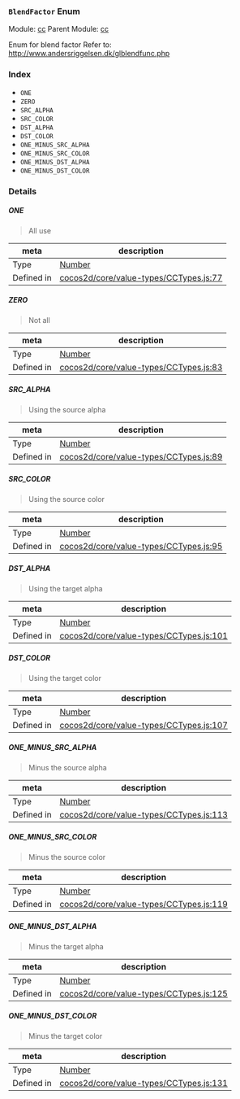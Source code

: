 ### `BlendFactor` Enum



Module: [cc](../modules/cc.md)
Parent Module: [cc](../modules/cc.md)


Enum for blend factor
Refer to: http://www.andersriggelsen.dk/glblendfunc.php


### Index
  - `ONE`
  - `ZERO`
  - `SRC_ALPHA`
  - `SRC_COLOR`
  - `DST_ALPHA`
  - `DST_COLOR`
  - `ONE_MINUS_SRC_ALPHA`
  - `ONE_MINUS_SRC_COLOR`
  - `ONE_MINUS_DST_ALPHA`
  - `ONE_MINUS_DST_COLOR`

### Details


##### ONE

> All use

| meta | description |
|------|-------------|
| Type | <a href="https://developer.mozilla.org/en/JavaScript/Reference/Global_Objects/Number" class="crosslink external" target="_blank">Number</a> |
| Defined in | [cocos2d/core/value-types/CCTypes.js:77](https://github.com/cocos-creator/engine/blob/79542d65dc19c8718cb54c9afa022e8f91855f48/cocos2d/core/value-types/CCTypes.js#L77) |



##### ZERO

> Not all

| meta | description |
|------|-------------|
| Type | <a href="https://developer.mozilla.org/en/JavaScript/Reference/Global_Objects/Number" class="crosslink external" target="_blank">Number</a> |
| Defined in | [cocos2d/core/value-types/CCTypes.js:83](https://github.com/cocos-creator/engine/blob/79542d65dc19c8718cb54c9afa022e8f91855f48/cocos2d/core/value-types/CCTypes.js#L83) |



##### SRC_ALPHA

> Using the source alpha

| meta | description |
|------|-------------|
| Type | <a href="https://developer.mozilla.org/en/JavaScript/Reference/Global_Objects/Number" class="crosslink external" target="_blank">Number</a> |
| Defined in | [cocos2d/core/value-types/CCTypes.js:89](https://github.com/cocos-creator/engine/blob/79542d65dc19c8718cb54c9afa022e8f91855f48/cocos2d/core/value-types/CCTypes.js#L89) |



##### SRC_COLOR

> Using the source color

| meta | description |
|------|-------------|
| Type | <a href="https://developer.mozilla.org/en/JavaScript/Reference/Global_Objects/Number" class="crosslink external" target="_blank">Number</a> |
| Defined in | [cocos2d/core/value-types/CCTypes.js:95](https://github.com/cocos-creator/engine/blob/79542d65dc19c8718cb54c9afa022e8f91855f48/cocos2d/core/value-types/CCTypes.js#L95) |



##### DST_ALPHA

> Using the target alpha

| meta | description |
|------|-------------|
| Type | <a href="https://developer.mozilla.org/en/JavaScript/Reference/Global_Objects/Number" class="crosslink external" target="_blank">Number</a> |
| Defined in | [cocos2d/core/value-types/CCTypes.js:101](https://github.com/cocos-creator/engine/blob/79542d65dc19c8718cb54c9afa022e8f91855f48/cocos2d/core/value-types/CCTypes.js#L101) |



##### DST_COLOR

> Using the target color

| meta | description |
|------|-------------|
| Type | <a href="https://developer.mozilla.org/en/JavaScript/Reference/Global_Objects/Number" class="crosslink external" target="_blank">Number</a> |
| Defined in | [cocos2d/core/value-types/CCTypes.js:107](https://github.com/cocos-creator/engine/blob/79542d65dc19c8718cb54c9afa022e8f91855f48/cocos2d/core/value-types/CCTypes.js#L107) |



##### ONE_MINUS_SRC_ALPHA

> Minus the source alpha

| meta | description |
|------|-------------|
| Type | <a href="https://developer.mozilla.org/en/JavaScript/Reference/Global_Objects/Number" class="crosslink external" target="_blank">Number</a> |
| Defined in | [cocos2d/core/value-types/CCTypes.js:113](https://github.com/cocos-creator/engine/blob/79542d65dc19c8718cb54c9afa022e8f91855f48/cocos2d/core/value-types/CCTypes.js#L113) |



##### ONE_MINUS_SRC_COLOR

> Minus the source color

| meta | description |
|------|-------------|
| Type | <a href="https://developer.mozilla.org/en/JavaScript/Reference/Global_Objects/Number" class="crosslink external" target="_blank">Number</a> |
| Defined in | [cocos2d/core/value-types/CCTypes.js:119](https://github.com/cocos-creator/engine/blob/79542d65dc19c8718cb54c9afa022e8f91855f48/cocos2d/core/value-types/CCTypes.js#L119) |



##### ONE_MINUS_DST_ALPHA

> Minus the target alpha

| meta | description |
|------|-------------|
| Type | <a href="https://developer.mozilla.org/en/JavaScript/Reference/Global_Objects/Number" class="crosslink external" target="_blank">Number</a> |
| Defined in | [cocos2d/core/value-types/CCTypes.js:125](https://github.com/cocos-creator/engine/blob/79542d65dc19c8718cb54c9afa022e8f91855f48/cocos2d/core/value-types/CCTypes.js#L125) |



##### ONE_MINUS_DST_COLOR

> Minus the target color

| meta | description |
|------|-------------|
| Type | <a href="https://developer.mozilla.org/en/JavaScript/Reference/Global_Objects/Number" class="crosslink external" target="_blank">Number</a> |
| Defined in | [cocos2d/core/value-types/CCTypes.js:131](https://github.com/cocos-creator/engine/blob/79542d65dc19c8718cb54c9afa022e8f91855f48/cocos2d/core/value-types/CCTypes.js#L131) |


